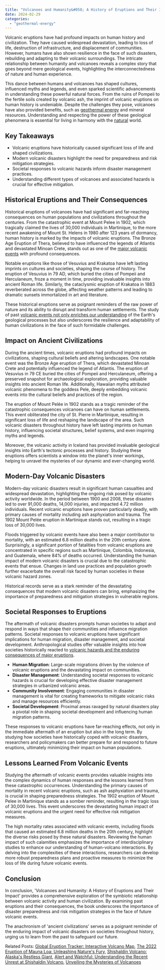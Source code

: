 ```yaml
---
title: "Volcanoes and Humanity&#058; A History of Eruptions and Their Impact"
date: 2024-02-29
categories: 
  - "geothermal-energy"
---
```


Volcanic eruptions have had profound impacts on human history and civilization. They have caused widespread devastation, leading to loss of life, destruction of infrastructure, and displacement of communities. However, humans have also shown resilience in the face of such disasters, rebuilding and adapting to their volcanic surroundings. The intricate relationship between humanity and volcanoes reveals a complex story that goes beyond mere geological events, highlighting the interconnectedness of nature and human experience.

This dance between humans and volcanoes has shaped cultures, influenced myths and legends, and even sparked scientific advancements in understanding these powerful natural forces. From the ruins of Pompeii to the fertile soils created by volcanic ash, the imprint of volcanic eruptions on human history is undeniable. Despite the challenges they pose, volcanoes have also provided benefits, such as [geothermal energy](https://magmamatters.com/geothermal-energy-and-its-volcanic-origins/ "Geothermal Energy and Its Volcanic Origins") and mineral resources. Understanding and respecting the power of these geological phenomena is essential for living in harmony with the [natural](https://magmamatters.com/the-art-and-science-of-volcano-monitoring/ "The Art and Science of Volcano Monitoring") world.

## Key Takeaways

- Volcanic eruptions have historically caused significant loss of life and shaped civilizations.
- Modern volcanic disasters highlight the need for preparedness and risk mitigation strategies.
- Societal responses to volcanic hazards inform disaster management practices.
- Understanding different types of volcanoes and associated hazards is crucial for effective mitigation.

## Historical Eruptions and Their Consequences

Historical eruptions of volcanoes have had significant and far-reaching consequences on human populations and civilizations throughout the centuries. From the catastrophic event at Mount Pelee in 1902, which tragically claimed the lives of 30,000 individuals in Martinique, to the more recent awakening of Mount St. Helens in 1980 after 123 years of dormancy, human history is marked by the impacts of volcanic eruptions. The Bronze Age Eruption of Thera, believed to have influenced the legends of Atlantis and devastated Minoan Crete, stands out as one of the [major volcanic events](https://magmamatters.com/the-role-of-volcanoes-in-earths-carbon-cycle-5/ "The Role Of Volcanoes In Earth’s Carbon Cycle") with profound consequences.

Notable eruptions like those of Vesuvius and Krakatoa have left lasting imprints on cultures and societies, shaping the course of history. The eruption of Vesuvius in 79 AD, which buried the cities of Pompeii and Herculaneum, froze a moment in time, providing invaluable insights into ancient Roman life. Similarly, the cataclysmic eruption of Krakatoa in 1883 reverberated across the globe, affecting weather patterns and leading to dramatic sunsets immortalized in art and literature.

These historical eruptions serve as poignant reminders of the raw power of nature and its ability to disrupt and transform human settlements. The study of past [volcanic events not only enriches our understanding](https://magmamatters.com/understanding-volcanic-formation-a-comprehensive-guide/ "Understanding Volcanic Formation: A Comprehensive Guide") of the Earth's geological processes but also underscores the resilience and adaptability of human civilizations in the face of such formidable challenges.

## Impact on Ancient Civilizations

During the ancient times, volcanic eruptions had profound impacts on civilizations, shaping cultural beliefs and altering landscapes. One notable event was the Bronze Age eruption of Thera, which devastated Minoan Crete and potentially influenced the legend of Atlantis. The eruption of Vesuvius in 79 CE buried the cities of Pompeii and Herculaneum, offering a preserved snapshot for archaeological exploration, providing valuable insights into ancient Roman life. Additionally, Hawaiian myths attributed volcanic phenomena to the goddess Pele, deeply embedding volcanic events into the cultural beliefs and practices of the region.

The eruption of Mount Pelée in 1902 stands as a tragic reminder of the catastrophic consequences volcanoes can have on human settlements. This event obliterated the city of St. Pierre in Martinique, resulting in significant loss of life and reshaping the landscape of the area. Such volcanic disasters throughout history have left lasting imprints on human history, influencing societal structures, belief systems, and even inspiring myths and legends.

Moreover, the volcanic activity in Iceland has provided invaluable geological insights into Earth's tectonic processes and history. Studying these eruptions offers scientists a window into the planet's inner workings, helping to unravel the mysteries of our dynamic and ever-changing world.

## Modern-Day Volcanic Disasters

Modern-day volcanic disasters result in significant human casualties and widespread devastation, highlighting the ongoing risk posed by volcanic activity worldwide. In the period between 1900 and 2008, these disasters led to over 91,000 deaths, 14,000 injuries, and impacted 4.72 million individuals. Recent volcanic eruptions have proven particularly deadly, with primary causes of mortality including ash asphyxiation and trauma. The 1902 Mount Pelée eruption in Martinique stands out, resulting in a tragic loss of 30,000 lives.

Floods triggered by volcanic events have also been a major contributor to mortality, with an estimated 6.8 million deaths in the 20th century alone. Surprisingly, a significant portion of fatalities from volcanic eruptions are concentrated in specific regions such as Martinique, Colombia, Indonesia, and Guatemala, where 84% of deaths occurred. Understanding the human impact of modern volcanic disasters is crucial due to the catastrophic events that ensue. Changes in land use practices and population growth further exacerbate the overall risk faced by human societies in these volcanic hazard zones.

Historical records serve as a stark reminder of the devastating consequences that modern volcanic disasters can bring, emphasizing the importance of preparedness and mitigation strategies in vulnerable regions.

## Societal Responses to Eruptions

The aftermath of volcanic disasters prompts human societies to adapt and respond in ways that shape their communities and influence migration patterns. Societal responses to volcanic eruptions have significant implications for human migration, disaster management, and societal development. Anthropological studies offer valuable insights into how societies historically reacted to [volcanic hazards and the enduring consequences of major eruptions](https://magmamatters.com/the-environmental-impact-of-volcanic-eruptions-2/ "The Environmental Impact of Volcanic Eruptions").

- **Human Migration**: Large-scale migrations driven by the violence of volcanic eruptions and the devastating impact on communities.
- **Disaster Management**: Understanding societal responses to volcanic hazards is crucial for developing effective disaster management strategies in urbanized volcanic areas.
- **Community Involvement**: Engaging communities in disaster management is vital for creating frameworks to mitigate volcanic risks and manage resources efficiently.
- **Societal Development**: Proximal areas ravaged by natural disasters play a pivotal role in shaping societal development and influencing human migration patterns.

These responses to volcanic eruptions have far-reaching effects, not only in the immediate aftermath of an eruption but also in the long term. By studying how societies have historically coped with volcanic disasters, researchers and policymakers can better prepare for and respond to future eruptions, ultimately minimizing their impact on human populations.

## Lessons Learned From Volcanic Events

Studying the aftermath of volcanic events provides valuable insights into the complex dynamics of human responses and the lessons learned from these catastrophic occurrences. Understanding the primary causes of mortality in recent volcanic eruptions, such as ash asphyxiation and trauma, is crucial in shaping preparedness strategies. The 1902 eruption of Mount Pelee in Martinique stands as a somber reminder, resulting in the tragic loss of 30,000 lives. This event underscores the devastating human impact of volcanic eruptions and the urgent need for effective risk mitigation measures.

The high mortality rates associated with volcanic events, including floods that caused an estimated 6.8 million deaths in the 20th century, highlight the diverse risks posed by these natural disasters. Reviewing the human impact of such calamities emphasizes the importance of interdisciplinary studies to enhance our understanding of human-volcano interactions. By delving into the complexities of these interactions, researchers can develop more robust preparedness plans and proactive measures to minimize the loss of life during future volcanic events.

## Conclusion

In conclusion, 'Volcanoes and Humanity: A History of Eruptions and Their Impact' provides a comprehensive exploration of the symbiotic relationship between volcanic activity and human civilization. By examining past eruptions and their consequences, the book underscores the importance of disaster preparedness and risk mitigation strategies in the face of future volcanic events.

The anachronism of 'ancient civilizations' serves as a poignant reminder of the enduring impact of volcanic disasters on societies throughout history, urging us to learn from the past to safeguard our future.

Related Posts: [Global Eruption Tracker: Interactive Volcano Map](https://magmamatters.com/global-eruption-tracker-interactive-volcano-map/), [The 2022 Eruption of Mauna Loa: Unleashing Nature's Fury](https://magmamatters.com/the-2022-eruption-of-mauna-loa-unleashing-natures-fury/), [Shishaldin Volcano: Alaska's Restless Giant](https://magmamatters.com/shishaldin-volcano-alaskas-restless-giant/), [Alert and Watchful: Understanding the Recent Unrest at Shishaldin Volcano](https://magmamatters.com/alert-and-watchful-understanding-the-recent-unrest-at-shishaldin-volcano/), [Unveiling the Mysteries of Volcanoes](https://magmamatters.com/unveiling-the-mysteries-of-volcanoes/)
